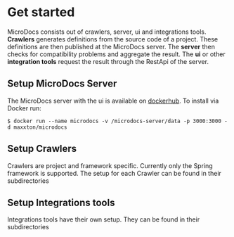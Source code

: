 # Get started
MicroDocs consists out of crawlers, server, ui and integrations tools.
**Crawlers** generates definitions from the source code of a project.
These definitions are then published at the MicroDocs server.
The **server** then checks for compatibility problems and aggregate the result.
The **ui** or other **integration tools** request the result through the RestApi of the server.

## Setup MicroDocs Server
The MicroDocs server with the ui is available on [dockerhub](https://hub.docker.com/r/maxxton/microdocs/).
To install via Docker run:
```
$ docker run --name microdocs -v /microdocs-server/data -p 3000:3000 -d maxxton/microdocs
```

## Setup Crawlers
Crawlers are project and framework specific. Currently only the Spring framework is supported. 
The setup for each Crawler can be found in their subdirectories

## Setup Integrations tools
Integrations tools have their own setup. They can be found in their subdirectories
